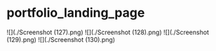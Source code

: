 # portfolio_landing_page

![](./Screenshot (127).png)
![](./Screenshot (128).png)
![](./Screenshot (129).png)
![](./Screenshot (130).png)
